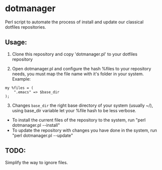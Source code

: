 dotmanager
==========

Perl script to automate the process of install and update our classical dotfiles repositories.

Usage:
------
1. Clone this repository and copy 'dotmanager.pl' to your dotfiles repository

2. Open dotmanager.pl and configure the hash %files to your repository needs, you must map the file name with it's folder in your system.
Example:
```
my %files = (
    ".emacs" => $base_dir
);
```

3. Changes `base_dir` the right base directory of your system (usually ~/), using base_dir variable let your %file hash to be less verbose.

* To install the current files of the repository to the system, run "perl dotmanager.pl --install"
* To update the repository with changes you have done in the system, run "perl dotmanager.pl --update"


TODO:
-----
Simplify the way to ignore files.

	
